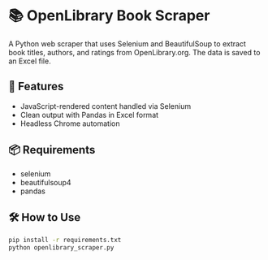 # 📚 OpenLibrary Book Scraper

A Python web scraper that uses Selenium and BeautifulSoup to extract book titles, authors, and ratings from OpenLibrary.org. The data is saved to an Excel file.

## 🚀 Features
- JavaScript-rendered content handled via Selenium
- Clean output with Pandas in Excel format
- Headless Chrome automation

## 📦 Requirements
- selenium
- beautifulsoup4
- pandas

## 🛠 How to Use
```bash
pip install -r requirements.txt
python openlibrary_scraper.py
